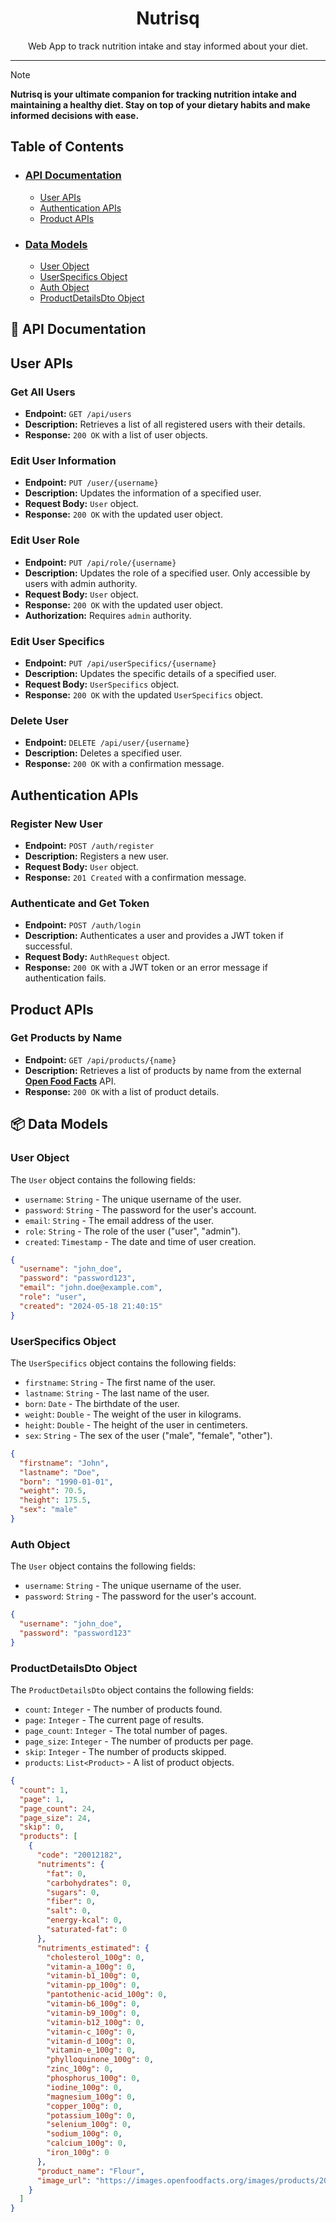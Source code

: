 <p align="center">
  <h1 align="center">Nutrisq</h1>
  <p align="center">Web App to track nutrition intake and stay informed about your diet.</p>
</p>

---

> [!NOTE]
> **Nutrisq is your ultimate companion for tracking nutrition intake and maintaining a healthy diet. Stay on top of your dietary habits and make informed decisions with ease.**

## Table of Contents

* ### [API Documentation](#-api-documentation)
  * [User APIs](#user-apis)
  * [Authentication APIs](#authentication-apis)
  * [Product APIs](#product-apis)

* ### [Data Models](#-data-models)
  * [User Object](#user-object)
  * [UserSpecifics Object](#userspecifics-object)
  * [Auth Object](#auth-object)
  * [ProductDetailsDto Object](#productdetailsdto-object)

## 📖 API Documentation

## User APIs

### Get All Users

- **Endpoint:** `GET /api/users`
- **Description:** Retrieves a list of all registered users with their details.
- **Response:** `200 OK` with a list of user objects.

### Edit User Information

- **Endpoint:** `PUT /user/{username}`
- **Description:** Updates the information of a specified user.
- **Request Body:** `User` object.
- **Response:** `200 OK` with the updated user object.

### Edit User Role

- **Endpoint:** `PUT /api/role/{username}`
- **Description:** Updates the role of a specified user. Only accessible by users with admin authority.
- **Request Body:** `User` object.
- **Response:** `200 OK` with the updated user object.
- **Authorization:** Requires `admin` authority.

### Edit User Specifics

- **Endpoint:** `PUT /api/userSpecifics/{username}`
- **Description:** Updates the specific details of a specified user.
- **Request Body:** `UserSpecifics` object.
- **Response:** `200 OK` with the updated `UserSpecifics` object.

### Delete User

- **Endpoint:** `DELETE /api/user/{username}`
- **Description:** Deletes a specified user.
- **Response:** `200 OK` with a confirmation message.

## Authentication APIs

### Register New User

- **Endpoint:** `POST /auth/register`
- **Description:** Registers a new user.
- **Request Body:** `User` object.
- **Response:** `201 Created` with a confirmation message.

### Authenticate and Get Token

- **Endpoint:** `POST /auth/login`
- **Description:** Authenticates a user and provides a JWT token if successful.
- **Request Body:** `AuthRequest` object.
- **Response:** `200 OK` with a JWT token or an error message if authentication fails.

## Product APIs

### Get Products by Name

- **Endpoint:** `GET /api/products/{name}`
- **Description:** Retrieves a list of products by name from the external  <b>[Open Food Facts](https://world.openfoodfacts.org/data)</b> API.
- **Response:** `200 OK` with a list of product details.

## 📦 Data Models

### User Object

The `User` object contains the following fields:

-  `username`: `String` - The unique username of the user.
-  `password`: `String` - The password for the user's account.
-  `email`: `String` - The email address of the user.
-  `role`: `String` - The role of the user ("user", "admin").
-  `created`: `Timestamp` - The date and time of user creation.

```json
{
  "username": "john_doe",
  "password": "password123",
  "email": "john.doe@example.com",
  "role": "user",
  "created": "2024-05-18 21:40:15"
}
```

### UserSpecifics Object

The `UserSpecifics` object contains the following fields:

- `firstname`: `String` - The first name of the user.
- `lastname`: `String` - The last name of the user.
- `born`: `Date` - The birthdate of the user.
- `weight`: `Double` - The weight of the user in kilograms.
- `height`: `Double` - The height of the user in centimeters.
- `sex`: `String` - The sex of the user ("male", "female", "other").

```json
{
  "firstname": "John",
  "lastname": "Doe",
  "born": "1990-01-01",
  "weight": 70.5,
  "height": 175.5,
  "sex": "male"
}
```

### Auth Object

The `User` object contains the following fields:

-  `username`: `String` - The unique username of the user.
-  `password`: `String` - The password for the user's account.

```json
{
  "username": "john_doe",
  "password": "password123"
}
```

### ProductDetailsDto Object

The `ProductDetailsDto` object contains the following fields:

- `count`: `Integer` - The number of products found.
- `page`: `Integer` - The current page of results.
- `page_count`: `Integer` - The total number of pages.
- `page_size`: `Integer` - The number of products per page.
- `skip`: `Integer` - The number of products skipped.
- `products`: `List<Product>` - A list of product objects.

```json
{
  "count": 1,
  "page": 1,
  "page_count": 24,
  "page_size": 24,
  "skip": 0,
  "products": [
    {
      "code": "20012182",
      "nutriments": {
        "fat": 0,
        "carbohydrates": 0,
        "sugars": 0,
        "fiber": 0,
        "salt": 0,
        "energy-kcal": 0,
        "saturated-fat": 0
      },
      "nutriments_estimated": {
        "cholesterol_100g": 0,
        "vitamin-a_100g": 0,
        "vitamin-b1_100g": 0,
        "vitamin-pp_100g": 0,
        "pantothenic-acid_100g": 0,
        "vitamin-b6_100g": 0,
        "vitamin-b9_100g": 0,
        "vitamin-b12_100g": 0,
        "vitamin-c_100g": 0,
        "vitamin-d_100g": 0,
        "vitamin-e_100g": 0,
        "phylloquinone_100g": 0,
        "zinc_100g": 0,
        "phosphorus_100g": 0,
        "iodine_100g": 0,
        "magnesium_100g": 0,
        "copper_100g": 0,
        "potassium_100g": 0,
        "selenium_100g": 0,
        "sodium_100g": 0,
        "calcium_100g": 0,
        "iron_100g": 0
      },
      "product_name": "Flour",
      "image_url": "https://images.openfoodfacts.org/images/products/20012182/front_en.117.400.jpg"
    }
  ]
}
```